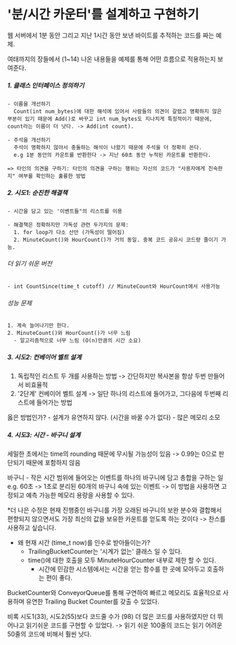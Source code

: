 # '분/시간 카운터'를 설계하고 구현하기

웹 서버에서 1분 동안 그리고 지난 1시간 동안 보낸 바이트를 추적하는 코드를 짜는 예제.

여태까지의 장들에서 (1~14) 나온 내용들을 예제를 통해 어떤 흐름으로 적용하는지 보여준다.

  ##### 1. 클래스 인터페이스 정의하기
    - 이름을 개선하기
      Count(int num_bytes)에 대한 해석에 있어서 사람들의 의견이 갈렸고 명확하지 않은 부분이 있기 때문에 Add()로 바꾸고 int num_bytes도 지나치게 특징적이기 때문에, count라는 이름이 더 낫다. -> Add(int count).
    
    - 주석을 개선하기
      주석이 명확하지 않아서 충돌하는 해석이 나왔기 때문에 주석을 더 정확히 쓴다. 
      e.g 1분 동안의 카운트를 반환한다 -> 지난 60초 동안 누적된 카운트를 반환한다.
      
    => 타인의 의견을 구하기: 타인의 의견을 구하는 행위는 자신의 코드가 "사용자에게 친숙한지" 여부를 확인하는 훌륭한 방법
    
##### 2. 시도1: 순진한 해결책
    
    - 시간을 담고 있는 '이벤트들"의 리스트를 이용
    
    - 해결책은 정확하지만 가독성 관련 두가지의 문제:
      1. for loop가 다소 산만 (가독성이 떨어짐)
      2. MinuteCount()와 HourCount()가 거의 동일. 중복 코드 공유시 코드량 줄이기 가능.
      
   ###### 더 읽기 쉬운 버전
    - int CountSince(time_t cutoff) // MinuteCount와 HourCount에서 사용가능
    
   ###### 성능 문제
    1. 계속 늘어나기만 한다.
    2. MinuteCount()와 HourCount()가 너무 느림
      - 알고리즘적으로 너무 느림 (O(n)만큼의 시간 소요)
    
##### 3. 시도2: 컨베이어 벨트 설계
  1. 독립적인 리스트 두 개를 사용하는 방법 -> 간단하지만 복사본을 항상 두번 만들어서 비효율적
  2. '2단계' 컨베이어 벨트 설계 -> 일단 하나의 리스트에 들어가고, 그다음에 두번째 리스트에 들어가는 방법
  
  옳은 방법인가?
    - 설계가 유연하지 않다. (시간을 바꿀 수가 없다)
    - 많은 메모리 소모

##### 4. 시도3: 시간 - 바구니 설계
  세밀한 초에서는 time의 rounding 때문에 무시될 가능성이 있음 -> 0.99는 0으로 판단되기 때문에 포함하지 않음
  
  바구니 - 작은 시간 범위에 들어오는 이벤트를 하나의 바구니에 담고 총합을 구하는 일
  e.g. 60초 -> 1초로 분리된 60개의 바구니 속에 있는 이벤트
  -> 이 방법을 사용하면 고정되고 예측 가능한 메모리 용량을 사용할 수 있다. 
  
  *더 나은 수정은 현재 진행중인 바구니를 가장 오래된 바구니의 보완 분수와 결합해서 편향되지 않으면서도 가장 최신의 값을 보유한 카운트를 얻도록 하는 것이다
    -> 찬스를 사용하고 싶습니다.
  
  * 왜 현재 시간 (time_t now)를 인수로 받아들이는가? 
    - TrailingBucketCounter는 '시계가 없는' 클래스 일 수 있다.
    - time()에 대한 호출을 모두 MinuteHourCounter 내부로 제한 할 수 있다.
      - 시간에 민감한 시스템에서는 시간을 얻는 함수를 한 곳에 모아두고 호출하는 편이 좋다.
  
  BucketCounter와 ConveyorQueue를 통해 구연하여 빠르고 메모리도 효율적으로 사용하며 유연한 Trailing Bucket Counter를 갖출 수 있었다.
  
  비록 시도1(33), 시도2(55)보다 코드줄 수가 (98) 더 많은 코드를 사용하였지만 더 뛰어나고 읽기쉬운 코드를 구현할 수 있었다.
    -> 읽기 쉬운 100줄의 코드는 읽기 어려운 50줄의 코드에 비해서 훨씬 낫다.
    
    
  
